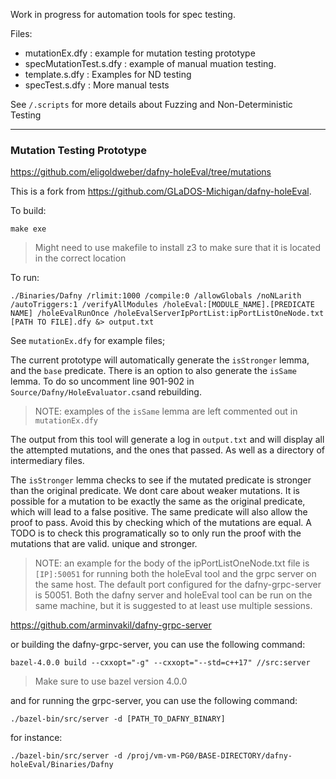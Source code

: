 Work in progress for automation tools for spec testing. 

Files:

* mutationEx.dfy : example for mutation testing prototype
* specMutationTest.s.dfy : example of manual muation testing. 
* template.s.dfy : Examples for ND testing 
* specTest.s.dfy : More manual tests 

See `/.scripts` for more details about Fuzzing and Non-Deterministic Testing

---

### Mutation Testing Prototype

https://github.com/eligoldweber/dafny-holeEval/tree/mutations

This is a fork from https://github.com/GLaDOS-Michigan/dafny-holeEval. 

To build:

`make exe`

>Might need to use makefile to install z3 to make sure that it is located in the correct location

To run: 

```
./Binaries/Dafny /rlimit:1000 /compile:0 /allowGlobals /noNLarith /autoTriggers:1 /verifyAllModules /holeEval:[MODULE_NAME].[PREDICATE NAME] /holeEvalRunOnce /holeEvalServerIpPortList:ipPortListOneNode.txt [PATH TO FILE].dfy &> output.txt
```

See `mutationEx.dfy` for example files;

The current prototype will automatically generate the `isStronger` lemma, and the `base` predicate. There is an option to also
generate the `isSame` lemma. To do so uncomment line 901-902 in `Source/Dafny/HoleEvaluator.cs`and rebuilding.

>NOTE: examples of the `isSame` lemma are left commented out in `mutationEx.dfy`

The output from this tool will generate a log in `output.txt` and will display all the attempted mutations, and the ones that passed. As well
as a directory of intermediary files. 

The `isStronger` lemma checks to see if the mutated predicate is stronger than the original predicate. We dont care about weaker mutations. 
It is possible for a mutation to be exactly the same as the original predicate, which will lead to a false positive. The same predicate will also
allow the proof to pass. Avoid this by checking which of the mutations are equal. A TODO is to check this programatically so to only run the proof with
the mutations that are valid. unique and stronger. 


>NOTE: an example for the body of the ipPortListOneNode.txt file is `[IP]:50051` for running both the holeEval tool and the grpc server on the same host. The default port configured for the dafny-grpc-server is 50051. Both the dafny server and holeEval tool can be run on the same machine, but it is suggested to at least use multiple sessions. 

https://github.com/arminvakil/dafny-grpc-server

or building the dafny-grpc-server, you can use the following command:

`bazel-4.0.0 build --cxxopt="-g" --cxxopt="--std=c++17" //src:server`

>Make sure to use bazel version 4.0.0

and for running the grpc-server, you can use the following command:

`./bazel-bin/src/server -d [PATH_TO_DAFNY_BINARY]`

for instance:

`./bazel-bin/src/server -d /proj/vm-vm-PG0/BASE-DIRECTORY/dafny-holeEval/Binaries/Dafny`
